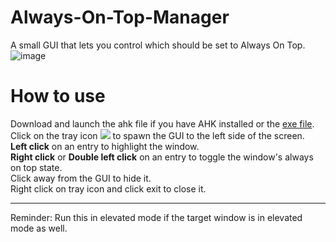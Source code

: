 # Always-On-Top-Manager
A small GUI that lets you control which should be set to Always On Top.
![image](https://user-images.githubusercontent.com/51830149/123538991-011b3e80-d76a-11eb-9fcc-5e275dc81582.png)


# How to use

Download and launch the ahk file if you have AHK installed or the [exe file](https://github.com/Thomas-678/Always-On-Top-Manager/releases/latest/download/AlwaysOnTopManager.exe).<br>
Click on the tray icon <img src="https://user-images.githubusercontent.com/51830149/123543402-ca9cee00-d780-11eb-9143-c8c334183a82.png">
 to spawn the GUI to the left side of the screen.<br>
<b>Left click</b> on an entry to highlight the window.<br>
<b>Right click</b> or <b>Double left click</b> on an entry to toggle the window's always on top state.<br>
Click away from the GUI to hide it.<br>
Right click on tray icon and click exit to close it.

---
Reminder: Run this in elevated mode if the target window is in elevated mode as well.
